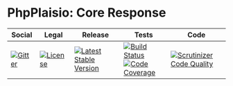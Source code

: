# PhpPlaisio: Core Response

<table>
<thead>
<tr>
<th>Social</th>
<th>Legal</th>
<th>Release</th>
<th>Tests</th>
<th>Code</th>
</tr>
</thead>
<tbody>
<tr>
<td>
<a href="https://gitter.im/PhpPlaisio/PhpPlaisio"><img src="https://badges.gitter.im/PhpPlaisio/PhpPlaisio.svg" alt="Gitter"/></a>
</td>
<td>
<a href="https://packagist.org/packages/plaisio/response-core"><img src="https://poser.pugx.org/plaisio/response-core/license" alt="License"/></a>
</td>
<td>
<a href="https://packagist.org/packages/plaisio/response-core"><img src="https://poser.pugx.org/plaisio/response-core/v/stable" alt="Latest Stable Version"/></a>
</td>
<td>
<a href="https:///travis-ci.org/PhpPlaisio/response-core"><img src="https:///travis-ci.org/PhpPlaisio/response-core.svg?branch=master" alt="Build Status"/></a><br/>
<a href="https:///scrutinizer-ci.com/g/PhpPlaisio/response-core/?branch=master"><img src="https:///scrutinizer-ci.com/g/PhpPlaisio/response-core/badges/coverage.png?b=master" alt="Code Coverage"/></a>
</td>
<td>
<a href="https:///scrutinizer-ci.com/g/PhpPlaisio/response-core/?branch=master"><img src="https:///scrutinizer-ci.com/g/PhpPlaisio/response-core/badges/quality-score.png?b=master" alt="Scrutinizer Code Quality"/></a>
</td>
</tr>
</tbody>
</table>
